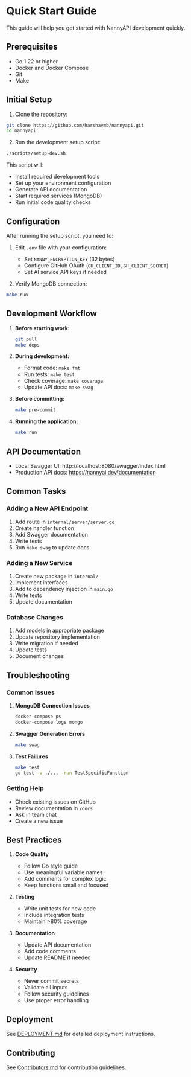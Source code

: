 # Quick Start Guide

This guide will help you get started with NannyAPI development quickly.

## Prerequisites

- Go 1.22 or higher
- Docker and Docker Compose
- Git
- Make

## Initial Setup

1. Clone the repository:
```bash
git clone https://github.com/harshavmb/nannyapi.git
cd nannyapi
```

2. Run the development setup script:
```bash
./scripts/setup-dev.sh
```

This script will:
- Install required development tools
- Set up your environment configuration
- Generate API documentation
- Start required services (MongoDB)
- Run initial code quality checks

## Configuration

After running the setup script, you need to:

1. Edit `.env` file with your configuration:
   - Set `NANNY_ENCRYPTION_KEY` (32 bytes)
   - Configure GitHub OAuth (`GH_CLIENT_ID`, `GH_CLIENT_SECRET`)
   - Set AI service API keys if needed

2. Verify MongoDB connection:
```bash
make run
```

## Development Workflow

1. **Before starting work:**
   ```bash
   git pull
   make deps
   ```

2. **During development:**
   - Format code: `make fmt`
   - Run tests: `make test`
   - Check coverage: `make coverage`
   - Update API docs: `make swag`

3. **Before committing:**
   ```bash
   make pre-commit
   ```

4. **Running the application:**
   ```bash
   make run
   ```

## API Documentation

- Local Swagger UI: http://localhost:8080/swagger/index.html
- Production API docs: https://nannyai.dev/documentation

## Common Tasks

### Adding a New API Endpoint

1. Add route in `internal/server/server.go`
2. Create handler function
3. Add Swagger documentation
4. Write tests
5. Run `make swag` to update docs

### Adding a New Service

1. Create new package in `internal/`
2. Implement interfaces
3. Add to dependency injection in `main.go`
4. Write tests
5. Update documentation

### Database Changes

1. Add models in appropriate package
2. Update repository implementation
3. Write migration if needed
4. Update tests
5. Document changes

## Troubleshooting

### Common Issues

1. **MongoDB Connection Issues**
   ```bash
   docker-compose ps
   docker-compose logs mongo
   ```

2. **Swagger Generation Errors**
   ```bash
   make swag
   ```

3. **Test Failures**
   ```bash
   make test
   go test -v ./... -run TestSpecificFunction
   ```

### Getting Help

- Check existing issues on GitHub
- Review documentation in `/docs`
- Ask in team chat
- Create a new issue

## Best Practices

1. **Code Quality**
   - Follow Go style guide
   - Use meaningful variable names
   - Add comments for complex logic
   - Keep functions small and focused

2. **Testing**
   - Write unit tests for new code
   - Include integration tests
   - Maintain >80% coverage

3. **Documentation**
   - Update API documentation
   - Add code comments
   - Update README if needed

4. **Security**
   - Never commit secrets
   - Validate all inputs
   - Follow security guidelines
   - Use proper error handling

## Deployment

See [DEPLOYMENT.md](./DEPLOYMENT.md) for detailed deployment instructions.

## Contributing

See [Contributors.md](../Contributors.md) for contribution guidelines.
